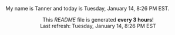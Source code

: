 My name is Tanner and today is Tuesday, January 14, 8:26 PM EST.

<p align="center">This <i>README</i> file is generated <b>every 3 hours</b>!</br>Last refresh: Tuesday, January 14, 8:26 PM EST<br /></p>
